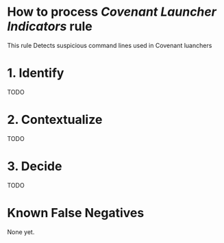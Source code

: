 # How to process *Covenant Launcher Indicators* rule
This rule Detects suspicious command lines used in Covenant luanchers

# 1. Identify
TODO

# 2. Contextualize
TODO

# 3. Decide
TODO

# Known False Negatives
None yet.
